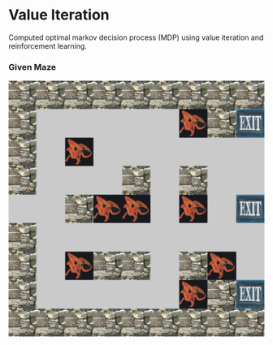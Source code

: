# Value Iteration

Computed optimal markov decision process (MDP) using value iteration and reinforcement learning.

### Given Maze

![maze](mazePlain.jpg)
